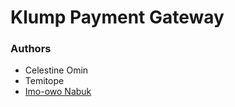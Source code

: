 # Klump Payment Gateway

### Authors

- Celestine Omin
- Temitope
- [Imo-owo Nabuk](https://github.com/richienabuk)
